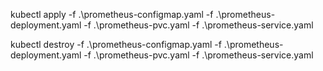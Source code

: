 kubectl apply -f .\prometheus-configmap.yaml -f .\prometheus-deployment.yaml -f .\prometheus-pvc.yaml -f .\prometheus-service.yaml

kubectl destroy -f .\prometheus-configmap.yaml -f .\prometheus-deployment.yaml -f .\prometheus-pvc.yaml -f .\prometheus-service.yaml